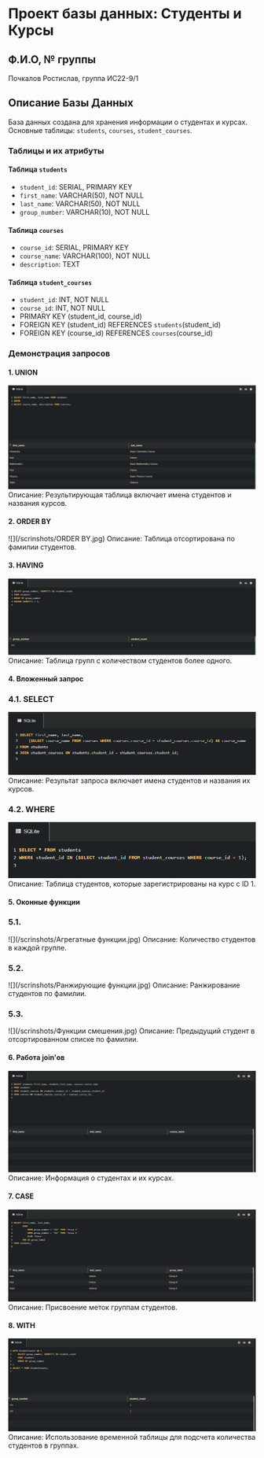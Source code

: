 # Проект базы данных: Студенты и Курсы

## Ф.И.О, № группы
Почкалов Ростислав, группа ИС22-9/1

## Описание Базы Данных
База данных создана для хранения информации о студентах и курсах. Основные таблицы: `students`, `courses`, `student_courses`.

### Таблицы и их атрибуты

#### Таблица `students`
- `student_id`: SERIAL, PRIMARY KEY
- `first_name`: VARCHAR(50), NOT NULL
- `last_name`: VARCHAR(50), NOT NULL
- `group_number`: VARCHAR(10), NOT NULL

#### Таблица `courses`
- `course_id`: SERIAL, PRIMARY KEY
- `course_name`: VARCHAR(100), NOT NULL
- `description`: TEXT

#### Таблица `student_courses`
- `student_id`: INT, NOT NULL
- `course_id`: INT, NOT NULL
- PRIMARY KEY (student_id, course_id)
- FOREIGN KEY (student_id) REFERENCES `students`(student_id)
- FOREIGN KEY (course_id) REFERENCES `courses`(course_id)

### Демонстрация запросов

#### 1. UNION
![](/scrinshots/UNION.jpg)
Описание: Результирующая таблица включает имена студентов и названия курсов.

#### 2. ORDER BY
![](/scrinshots/ORDER BY.jpg)
Описание: Таблица отсортирована по фамилии студентов.

#### 3. HAVING
![](/scrinshots/HAVING.jpg)
Описание: Таблица групп с количеством студентов более одного.

#### 4. Вложенный запрос
### 4.1. SELECT
![](/scrinshots/SELECT.jpg)
Описание: Результат запроса включает имена студентов и названия их курсов.

### 4.2. WHERE
![](/scrinshots/WHERE.jpg)
Описание: Таблица студентов, которые зарегистрированы на курс с ID 1.

#### 5. Оконные функции
### 5.1.
![](/scrinshots/Агрегатные функции.jpg)
Описание: Количество студентов в каждой группе.

### 5.2.
![](/scrinshots/Ранжирующие функции.jpg)
Описание: Ранжирование студентов по фамилии.

### 5.3.
![](/scrinshots/Функции смешения.jpg)
Описание: Предыдущий студент в отсортированном списке по фамилии.

#### 6. Работа join'ов
![](/scrinshots/join.jpg)
Описание: Информация о студентах и их курсах.

#### 7. CASE
![](/scrinshots/case.jpg)
Описание: Присвоение меток группам студентов.

#### 8. WITH
![](/scrinshots/with.jpg)
Описание: Использование временной таблицы для подсчета количества студентов в группах.
